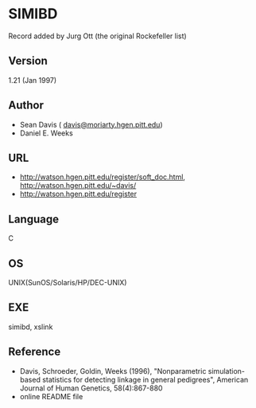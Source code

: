 # SIMIBD
Record added by Jurg Ott (the original Rockefeller list)

## Version
1.21 (Jan 1997)

## Author
* Sean Davis ( davis@moriarty.hgen.pitt.edu)
* Daniel E. Weeks

## URL
* http://watson.hgen.pitt.edu/register/soft_doc.html, http://watson.hgen.pitt.edu/~davis/
* http://watson.hgen.pitt.edu/register

## Language
C

## OS
UNIX(SunOS/Solaris/HP/DEC-UNIX)

## EXE
simibd, xslink

## Reference
* Davis, Schroeder, Goldin, Weeks (1996), "Nonparametric simulation-based statistics for detecting linkage in general pedigrees", American Journal of Human Genetics, 58(4):867-880
* online README file